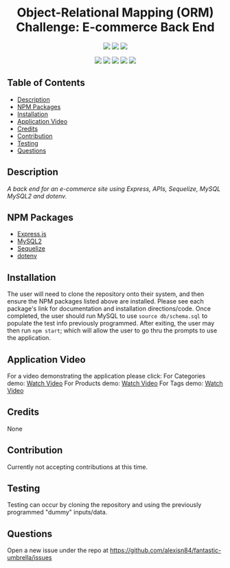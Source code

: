 <h1 align="center">Object-Relational Mapping (ORM) Challenge: E-commerce Back End</h1>

<p align="center">
    <img src="https://img.shields.io/github/repo-size/alexisn84/fantastic-umbrella" />
    <img src="https://img.shields.io/github/languages/top/alexisn84/fantastic-umbrella"  />
    <img src="https://img.shields.io/github/issues/alexisn84/fantastic-umbrella" />
</p>

<p align="center">
    <img src="https://img.shields.io/badge/Javascript-yellow" />
    <img src="https://img.shields.io/badge/express-orange" />
    <img src="https://img.shields.io/badge/Sequelize-blue"  />
    <img src="https://img.shields.io/badge/mySQL-blue"  />
    <img src="https://img.shields.io/badge/dotenv-green" />
</p>

## Table of Contents
- [Description](#description)
- [NPM Packages](#npm-packages)
- [Installation](#installation)
- [Application Video](#application-video)
- [Credits](#credits)
- [Contribution](#contribution)
- [Testing](#testing)
- [Questions](#questions)

## Description
*A back end for an e-commerce site using Express, APIs, Sequelize, MySQL MySQL2 and dotenv.*


## NPM Packages
- [Express.js](https://www.npmjs.com/package/express)
- [MySQL2](https://www.npmjs.com/package/mysql2)
- [Sequelize](https://www.npmjs.com/package/sequelize)
- [dotenv](https://www.npmjs.com/package/dotenv)

## Installation
The user will need to clone the repository onto their system, and then ensure the NPM packages listed above are installed. Please see each package's link for documentation and installation directions/code. Once completed, the user should run MySQL to use `source db/schema.sql` to populate the test info previously programmed. After exiting, the user may then run `npm start`; which will allow the user to go thru the prompts to use the application. 

## Application Video
For a video demonstrating the application please click:
For Categories demo: [Watch Video](https://drive.google.com/file/d/1RIQcof2ubuGr9Qv4oYMenLwcMp75Yv7x/view)
For Products demo: [Watch Video](https://drive.google.com/file/d/1Fgho97FTuRGL6phJkV0waTrLDc40SUyI/view)
For Tags demo: [Watch Video](https://drive.google.com/file/d/10S8_xZlwId3MgkMwmk__x46AOeBD-9pe/view)

## Credits
None

## Contribution
Currently not accepting contributions at this time.

## Testing
Testing can occur by cloning the repository and using the previously programmed "dummy" inputs/data.

## Questions
Open a new issue under the repo at https://github.com/alexisn84/fantastic-umbrella/issues